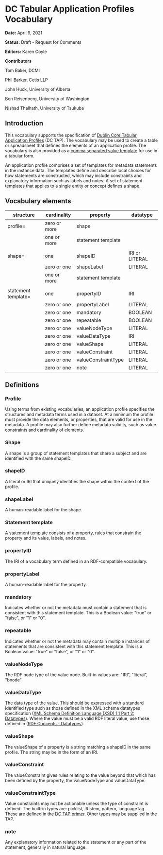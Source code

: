 # DC Tabular Application Profiles Vocabulary

**Date:**
April 9, 2021

**Status:**
Draft - Request for Comments

**Editors:**
Karen Coyle

**Contributors**

Tom Baker, DCMI

Phil Barker, Cetis LLP

John Huck, University of Alberta

Ben Reisenberg, University of Washington

Nishad Thalhath, University of Tsukuba

## Introduction

This vocabulary supports the specification of [Dublin Core Tabular Application Profiles](https://github.com/dcmi/dctap/blob/main/TAPprimer.md) (DC TAP). The vocabulary may be used to create a table or spreadsheet that defines the elements of an application profile. The vocabulary is also provided as a [comma separated value template](https://github.com/dcmi/dctap/blob/main/TAPtemplate.csv) for use in a tabular form.

An application profile comprises a set of templates for metadata statements in the instance data. The templates define and describe local choices for how statements are constructed, which may include constraints and explanatory information such as labels and notes. A set of statement templates that applies to a single entity or concept defines a shape. 


## Vocabulary elements

| structure | cardinality |property | datatype |
|---|---|--- | ---- |
| profile= | zero or more | shape |
| | one or more | statement template
| |  |  |  |
| shape= | one | shapeID | IRI or LITERAL
| | zero or one | shapeLabel | LITERAL
| | one or more | statement template |
| |  |  |  |
| statement template= | one | propertyID | IRI
| | zero or one | propertyLabel | LITERAL
| | zero or one | mandatory | BOOLEAN
| | zero or one | repeatable | BOOLEAN
| | zero or one | valueNodeType | LITERAL
| | zero or one | valueDataType | IRI 
| | zero or one | valueShape | LITERAL
| | zero or one | valueConstraint | LITERAL
| | zero or one | valueConstraintType | LITERAL
| | zero or one | note | LITERAL


## Definitions

### Profile

Using terms from existing vocabularies, an application profile specifies the structures and metadata terms used in a dataset. At a minimum the profile must provide the data elements, or properties, that are valid for use in the metadata. A profile may also further define metadata validity, such as value constraints and cardinality of elements. 

### Shape

A shape is a group of statement templates that share a subject and are identified with the same shapeID. 

### shapeID

A literal or IRI that uniquely identifies the shape within the context of the profile.

### shapeLabel

A human-readable label for the shape.

### Statement template

A statement template consists of a property, rules that constrain the property and its value, labels, and notes. 

### propertyID

The IRI of a vocabulary term defined in an RDF-compatible vocabulary.

### propertyLabel

A human-readable label for the property.

### mandatory

Indicates whether or not the metadata must contain a statement that is consistent with this statement template. This is a Boolean value: "true" or "false", or "1" or "0".

### repeatable

Indicates whether or not the metadata may contain multiple instances of statements that are consistent with this statement template. This is a Boolean value: "true" or "false", or "1" or "0".

### valueNodeType

The RDF node type of the value node. Built-in values are: "IRI", "literal", "bnode".

### valueDataType
The data type of the value. This should be expressed with a standard identified type such as those defined in the XML schema datatypes specification ([XML Schema Definition Language (XSD) 1.1 Part 2: Datatypes](http://www.w3.org/TR/xmlschema11-2/)). Where the value must be a valid RDF literal value, use those defined in ([RDF Concepts - Datatypes](https://www.w3.org/TR/2014/REC-rdf11-concepts-20140225/#section-Datatypes)).

### valueShape

The valueShape of a property is a string matching a shapeID in the same profile. The string may be in the form of an IRI.

### valueConstraint

The valueConstraint gives rules relating to the value beyond that which has been defined by the property, the valueNodeType and valueDataType.

### valueConstraintType

Value constraints may not be actionable unless the type of constraint is defined. The built-in types are: picklist, IRIstem, pattern, languageTag. These are defined in the [DC TAP primer](https://github.com/dcmi/dctap/blob/main/TAPprimer.md#value-constraint-type). Other types may be supplied in the TAP.

### note

Any explanatory information related to the statement or any part of the statement, generally in natural language.
